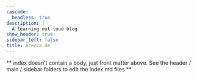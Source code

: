 ```yaml
---
cascade:
  headless: true
description: |
  A learning out loud blog
show_header: true
sidebar_left: false
title: Acerca de
---
```


** index doesn't contain a body, just front matter above.
See the header / main / sidebar folders to edit the index.md files **
